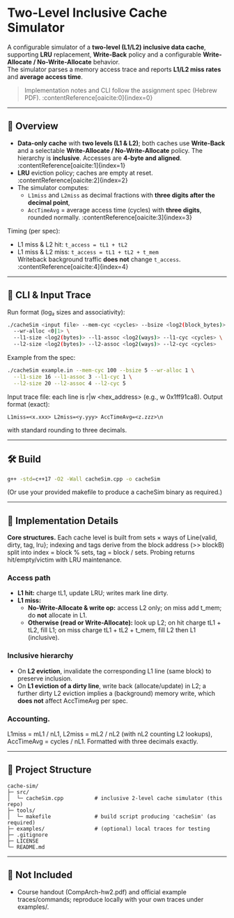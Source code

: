# Two-Level Inclusive Cache Simulator

A configurable simulator of a **two-level (L1/L2) inclusive data cache**, supporting **LRU** replacement, **Write-Back** policy and a configurable **Write-Allocate / No-Write-Allocate** behavior.  
The simulator parses a memory access trace and reports **L1/L2 miss rates** and **average access time**.

> Implementation notes and CLI follow the assignment spec (Hebrew PDF). :contentReference[oaicite:0]{index=0}

---

## 📘 Overview

- **Data-only cache** with **two levels (L1 & L2)**; both caches use **Write-Back** and a selectable **Write-Allocate / No-Write-Allocate** policy. The hierarchy is **inclusive**. Accesses are **4-byte and aligned**. :contentReference[oaicite:1]{index=1}  
- **LRU** eviction policy; caches are empty at reset. :contentReference[oaicite:2]{index=2}  
- The simulator computes:
  - `L1miss` and `L2miss` as decimal fractions with **three digits after the decimal point**,
  - `AccTimeAvg` = average access time (cycles) with **three digits**, rounded normally. :contentReference[oaicite:3]{index=3}

Timing (per spec):  
- L1 miss & L2 hit: `t_access = tL1 + tL2`  
- L1 miss & L2 miss: `t_access = tL1 + tL2 + t_mem`  
Writeback background traffic **does not** change `t_access`. :contentReference[oaicite:4]{index=4}

---

## 🧩 CLI & Input Trace

Run format (log₂ sizes and associativity):  
```bash
./cacheSim <input file> --mem-cyc <cycles> --bsize <log2(block_bytes)> \
  --wr-alloc <0|1> \
  --l1-size <log2(bytes)> --l1-assoc <log2(ways)> --l1-cyc <cycles> \
  --l2-size <log2(bytes)> --l2-assoc <log2(ways)> --l2-cyc <cycles>
```
Example from the spec:
```bash
./cacheSim example.in --mem-cyc 100 --bsize 5 --wr-alloc 1 \
  --l1-size 16 --l1-assoc 3 --l1-cyc 1 \
  --l2-size 20 --l2-assoc 4 --l2-cyc 5
```
Input trace file: each line is r|w <hex_address> (e.g., w 0x1ff91ca8).
Output format (exact):
```
L1miss=<x.xxx> L2miss=<y.yyy> AccTimeAvg=<z.zzz>\n
```
with standard rounding to three decimals.

---

## 🛠️ Build
```bash
g++ -std=c++17 -O2 -Wall cacheSim.cpp -o cacheSim
```
(Or use your provided makefile to produce a cacheSim binary as required.)

---

## 🧱 Implementation Details

**Core structures.** Each cache level is built from sets × ways of Line{valid, dirty, tag, lru}; indexing and tags derive from the block address (>> blockB) split into index = block % sets, tag = block / sets. Probing returns hit/empty/victim with LRU maintenance. 

### Access path
- **L1 hit:** charge tL1, update LRU; writes mark line dirty.
- **L1 miss:**
  - **No-Write-Allocate & write op:** access L2 only; on miss add t_mem; do **not** allocate in L1.
  - **Otherwise (read or Write-Allocate):** look up L2; on hit charge tL1 + tL2, fill L1; on miss charge tL1 + tL2 + t_mem, fill L2 then L1 (inclusive). 

### Inclusive hierarchy
- On **L2 eviction**, invalidate the corresponding L1 line (same block) to preserve inclusion.
- On **L1 eviction of a dirty line**, write back (allocate/update) in L2; a further dirty L2 eviction implies a (background) memory write, which **does not** affect AccTimeAvg per spec. 

### Accounting.
L1miss = mL1 / nL1, L2miss = mL2 / nL2 (with nL2 counting L2 lookups), AccTimeAvg = cycles / nL1. Formatted with three decimals exactly.

---

## 📂 Project Structure
```
cache-sim/
├─ src/
│  └─ cacheSim.cpp          # inclusive 2-level cache simulator (this repo)
├─ tools/
│  └─ makefile              # build script producing 'cacheSim' (as required)
├─ examples/                # (optional) local traces for testing
├─ .gitignore
├─ LICENSE
└─ README.md
```

---

## 🚫 Not Included
- Course handout (CompArch-hw2.pdf) and official example traces/commands;
reproduce locally with your own traces under examples/.
